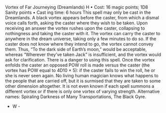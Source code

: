 Vortex of Far Journeying (Dreamlands) H
• Cost:  16 magic points; 1D8 Sanity points
•
 Cast
ing time: 6 hours
This spell may only be cast in the Dreamlands. A black 
vortex appears before the caster, from which a dismal 
voice calls forth, asking the caster where they wish to be 
taken. Upon receiving an answer the vortex rushes upon 
the caster, collapsing to nothingness and taking the caster 
with it. The vortex can carry the caster to anywhere in the 
dream universe, taking only a few minutes to do so. 
If the caster does not know where they intend to go, 
the vortex cannot convey them. Thus, “To the dark side of 
Earth’s moon,” would be acceptable, whereas “Wherever 
they’ve taken Jack” is insufficient, and the vortex would 
ask for clarification.
There is a danger to using this spell. Once the vortex 
enfolds the caster an opposed POW roll is made versus 
the caster (the vortex has POW equal to 4D10 × 5): if the 
caster fails to win the roll, he or she is never seen again. 
No living human magician knows what happens to the 
people that are carried off, but it is surmised that they are 
taken to some other dimension altogether. It is not even 
known if each spell summons a different vortex or if there 
is only one vortex of varying strength.
Alternative names: Spiraling Darkness of Many 
Transportations, The Black Gyre.

- W - 
